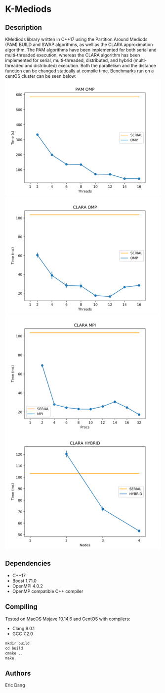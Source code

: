 # K-Mediods

## Description
KMediods library written in C++17 using the Partition Around Mediods (PAM) BUILD and SWAP algorithms, as well as the CLARA approximation algorithm. The PAM algorithms have been implemented for both serial and multi-threaded execution, whereas the CLARA algorithm has been implemented for serial, multi-threaded, distributed, and hybrid (multi-threaded and distributed) execution. Both the parallelism and the distance function can be changed statically at compile time. Benchmarks run on a centOS cluster can be seen below:
![](results/plots/omp_pam.png)
![](results/plots/omp_clara.png)
![](results/plots/mpi_clara.png)
![](results/plots/hybrid_clara.png)

## Dependencies
- C++17
- Boost 1.71.0
- OpenMPI 4.0.2
- OpenMP compatible C++ compiler


## Compiling
Tested on MacOS Mojave 10.14.6 and CentOS with compilers:
- Clang 9.0.1
- GCC 7.2.0

```
mkdir build
cd build
cmake ..
make
```

## Authors
Eric Dang
